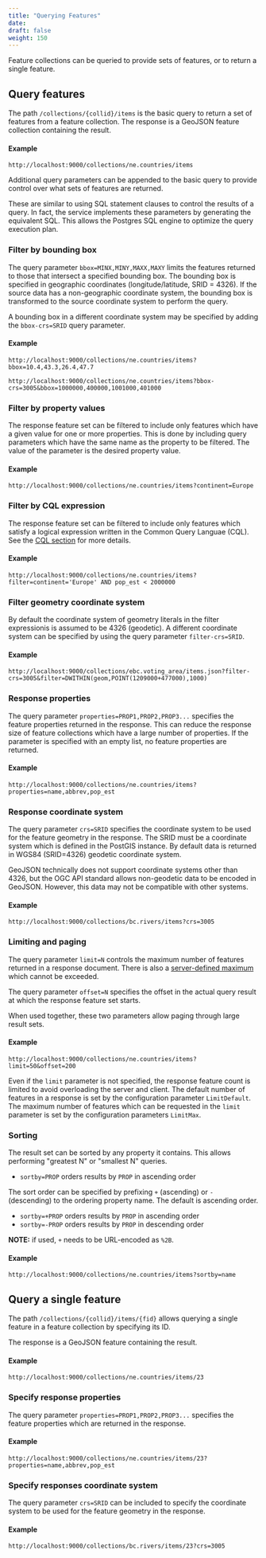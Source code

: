 ```yaml
---
title: "Querying Features"
date:
draft: false
weight: 150
---
```


Feature collections can be queried to provide sets of features,
or to return a single feature.

## Query features

The path `/collections/{collid}/items` is the basic query to return
a set of features from a feature collection.
The response is a GeoJSON feature collection containing the result.

#### Example
```
http://localhost:9000/collections/ne.countries/items
```

Additional query parameters can be appended to the basic query
to provide control over what sets of features are returned.

These are similar to using SQL statement clauses to control
the results of a query.
In fact, the service
implements these parameters by generating the equivalent SQL.
This allows the Postgres SQL engine to optimize the query execution plan.

### Filter by bounding box

The query parameter `bbox=MINX,MINY,MAXX,MAXY`
limits the features returned to those that intersect
a specified bounding box.
The bounding box is specified in geographic coordinates
(longitude/latitude, SRID = 4326).
If the source data has a non-geographic coordinate system,
the bounding box is transformed to the source coordinate system
to perform the query.

A bounding box in a different coordinate system may be specified
by adding the `bbox-crs=SRID` query parameter.

#### Example
```
http://localhost:9000/collections/ne.countries/items?bbox=10.4,43.3,26.4,47.7
```

```
http://localhost:9000/collections/ne.countries/items?bbox-crs=3005&bbox=1000000,400000,1001000,401000
```

### Filter by property values

The response feature set can be filtered to include
only features which have a given value for one or more properties.
This is done by including query parameters which have the same name as the property
to be filtered.  The value of the parameter is the desired property value.

#### Example
```
http://localhost:9000/collections/ne.countries/items?continent=Europe
```

### Filter by CQL expression

The response feature set can be filtered to include
only features which satisfy a logical expression written in
the Common Query Languae (CQL).
See the [CQL section](/query_data/cql/) for more details.

#### Example
```
http://localhost:9000/collections/ne.countries/items?filter=continent='Europe' AND pop_est < 2000000
```

### Filter geometry coordinate system

By default the coordinate system of geometry literals in the filter expressionis
is assumed to be 4326 (geodetic).
A different coordinate system
can be specified by using the query parameter `filter-crs=SRID`.

#### Example
```
http://localhost:9000/collections/ebc.voting_area/items.json?filter-crs=3005&filter=DWITHIN(geom,POINT(1209000+477000),1000)
```

### Response properties

The query parameter `properties=PROP1,PROP2,PROP3...`
specifies the feature properties returned in the response.
This can reduce the response size of feature collections
which have a large number of properties.
If the parameter is specified with an empty list,
no feature properties are returned.

#### Example
```
http://localhost:9000/collections/ne.countries/items?properties=name,abbrev,pop_est
```

### Response coordinate system

The query parameter `crs=SRID`
specifies the coordinate system to be used for the
feature geometry in the response.
The SRID must be a coordinate system which is defined in the PostGIS instance.
By default data is returned in WGS84 (SRID=4326) geodetic coordinate system.

GeoJSON technically does not support coordinate systems other than 4326,
but the OGC API standard allows non-geodetic data to be encoded in GeoJSON.
However, this data may not be compatible with other systems.

#### Example
```
http://localhost:9000/collections/bc.rivers/items?crs=3005
```

### Limiting and paging

The query parameter `limit=N` controls
the maximum number of features returned in a response document.
There is also a [server-defined maximum](/installation/configuration/) which cannot be exceeded.

The query parameter `offset=N` specifies the offset in the
actual query result at which the response feature set starts.

When used together, these two parameters allow paging through large result
sets.

#### Example
```
http://localhost:9000/collections/ne.countries/items?limit=50&offset=200
```

Even if the `limit` parameter is not specified, the response feature count is limited to avoid overloading the server and client.
The default number of features in a response
is set by the configuration parameter `LimitDefault`.
The maximum number of features which can be requested in the `limit` parameter
is set by the configuration parameters `LimitMax`.

### Sorting

The result set can be sorted by any property it contains.
This allows performing "greatest N" or "smallest N" queries.

* `sortby=PROP` orders results by `PROP` in ascending order

The sort order can be specified by prefixing `+` (ascending)
or `-` (descending) to the ordering property name.
The default is ascending order.

* `sortby=+PROP` orders results by `PROP` in ascending order
* `sortby=-PROP` orders results by `PROP` in descending order

**NOTE:** if used, `+` needs to be URL-encoded as `%2B`.

#### Example
```
http://localhost:9000/collections/ne.countries/items?sortby=name
```


## Query a single feature

The path `/collections/{collid}/items/{fid}`
allows querying a single feature in a feature collection
by specifying its ID.

The response is a GeoJSON feature containing the result.

#### Example
```
http://localhost:9000/collections/ne.countries/items/23
```

### Specify response properties

The query parameter `properties=PROP1,PROP2,PROP3...`
specifies the feature properties which are returned
in the response.

#### Example
```
http://localhost:9000/collections/ne.countries/items/23?properties=name,abbrev,pop_est
```

### Specify responses coordinate system

The query parameter `crs=SRID`
can be included to specify the coordinate system to be used for the
feature geometry in the response.

#### Example
```
http://localhost:9000/collections/bc.rivers/items/23?crs=3005
```
